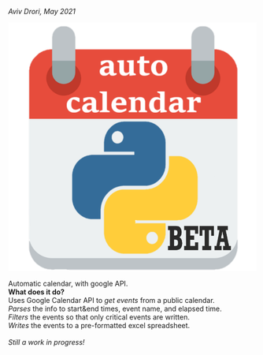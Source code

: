 <i> Aviv Drori, May 2021 </i><br>

![Screenshot](SETUP/beta_icon.png)

Automatic calendar, with google API.<br>
<b>What does it do?</b><br>
Uses Google Calendar API to <i>get events</i> from a public calendar. <br>
<i>Parses</i> the info to start&end times, event name, and elapsed time. <br>
<i>Filters</i> the events so that only critical events are written.<br>
<i>Writes</i> the events to a pre-formatted excel spreadsheet.<br><br>
<i>Still a work in progress!</i>

